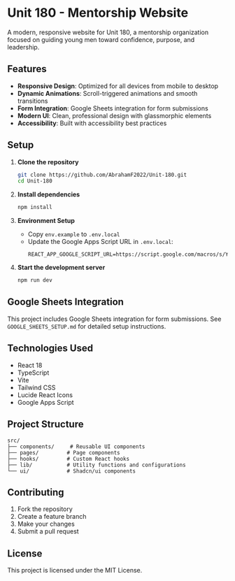 # Unit 180 - Mentorship Website

A modern, responsive website for Unit 180, a mentorship organization focused on guiding young men toward confidence, purpose, and leadership.

## Features

- **Responsive Design**: Optimized for all devices from mobile to desktop
- **Dynamic Animations**: Scroll-triggered animations and smooth transitions
- **Form Integration**: Google Sheets integration for form submissions
- **Modern UI**: Clean, professional design with glassmorphic elements
- **Accessibility**: Built with accessibility best practices

## Setup

1. **Clone the repository**
   ```bash
   git clone https://github.com/AbrahamF2022/Unit-180.git
   cd Unit-180
   ```

2. **Install dependencies**
   ```bash
   npm install
   ```

3. **Environment Setup**
   - Copy `env.example` to `.env.local`
   - Update the Google Apps Script URL in `.env.local`:
     ```
     REACT_APP_GOOGLE_SCRIPT_URL=https://script.google.com/macros/s/YOUR_SCRIPT_ID/exec
     ```

4. **Start the development server**
   ```bash
   npm run dev
   ```

## Google Sheets Integration

This project includes Google Sheets integration for form submissions. See `GOOGLE_SHEETS_SETUP.md` for detailed setup instructions.

## Technologies Used

- React 18
- TypeScript
- Vite
- Tailwind CSS
- Lucide React Icons
- Google Apps Script

## Project Structure

```
src/
├── components/     # Reusable UI components
├── pages/         # Page components
├── hooks/         # Custom React hooks
├── lib/           # Utility functions and configurations
└── ui/            # Shadcn/ui components
```

## Contributing

1. Fork the repository
2. Create a feature branch
3. Make your changes
4. Submit a pull request

## License

This project is licensed under the MIT License.
